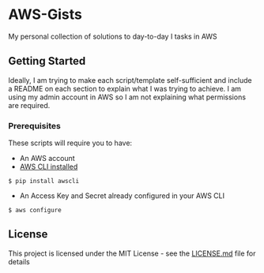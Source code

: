 # AWS-Gists

My personal collection of solutions to day-to-day I tasks in AWS

## Getting Started

Ideally, I am trying to make each script/template self-sufficient and include a README on each section to explain what I was trying to achieve. I am using my admin account in AWS so I am not explaining what permissions are required.

### Prerequisites

These scripts will require you to have:

* An AWS account
* [AWS CLI installed](https://docs.aws.amazon.com/cli/latest/userguide/installing.html)

```
$ pip install awscli
```
* An Access Key and Secret already configured in your AWS CLI

```
$ aws configure
```

## License

This project is licensed under the MIT License - see the [LICENSE.md](LICENSE.md) file for details